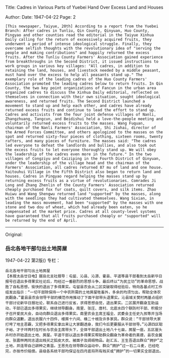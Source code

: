 Title: Cadres in Various Parts of Yuebei Hand Over Excess Land and Houses

Author:
Date: 1947-04-22
Page: 2

    [This newspaper, Taiyue, 20th] According to a report from the Yuebei Branch: After cadres in Tunliu, Qin County, Qinyuan, Huo County, Pingyao and other counties read the editorial in the Taiyue Xinhua Daily calling for the return of excessively acquired fruits, they underwent a period of intense ideological struggle. Finally, they overcame selfish thoughts with the revolutionary idea of "serving the people and making contributions" and happily returned the excess fruits. After the Tunliu County Farmers' Association gained experience from breakthroughs in the Second District, it issued instructions to work groups in various key villages: "All cadres, in addition to retaining the land, houses, and livestock needed by a middle peasant, must hand over the excess to help all peasants stand up." The exemplary role of the leading cadres of the Huo County Farmers' Association promoted the leading cadres below to return fruits. In Qin County, the two key point organizations of Fancun in the urban area organized cadres to discuss the Xinhua Daily editorial, reflected on themselves in connection with their own situation, sought ideological awareness, and returned fruits. The Second District launched a movement to stand up and help each other, and cadres have already returned excess fruits and continue to lead the effort to stand up. Cadres and activists from the four joint defense villages of Nanli, Zhangzhuang, Tangcun, and Beidishui held a love-the-people meeting and voluntarily returned excess fruits to the masses. Wang Fuquan, chairman of the Nanli Farmers' Association, Shi Jiuhai, director of the Armed Forces Committee, and others apologized to the masses on the spot and returned sixty-four pieces of clothing, sixteen rooms, twenty rafters, and many pieces of furniture. The masses said: "The cadres led everyone to defeat the landlords and bullies, and also took out the excess fruits to let everyone thoroughly stand up. We will obey the leadership of the cadres even more in the future." In the two villages of Congziyu and Caiziping in the Fourth District of Qinyuan, under the leadership of the village head and the chairman of the Farmers' Association, all cadres returned 87 mu of land and one house. Yaitouhui Village in the Fifth District also began to return land and houses. Cadres in Pingyao regard helping the masses stand up by returning excess fruits as a virtue of revolutionaries. Comrades Ji Long and Zhang Zhenlin of the County Farmers' Association returned cheaply purchased fox fur coats, quilt covers, and silk items. Zhao Huiwu and Wang Shengwu returned land "supported" by the masses, along with the seedlings they had cultivated themselves. Wang Sixian, in leading the mass movement, had been "supported" by the masses with one stone and two dou of wheat, which had already been eaten, so he compensated at the market price. Cadres at all county-level systems have guaranteed that all fruits purchased cheaply or "supported" will be returned by the end of April.



<hr /> 

Original: 


### 岳北各地干部匀出土地房屋

1947-04-22
第2版()
专栏：

    岳北各地干部匀出土地房屋
    【本报太岳廿日电】据岳北支社报导：屯留、沁县、沁源、霍县、平遥等县干部看到太岳新华日报号召退出多得果实社论后，均经过一番剧烈的思想斗争，最后终以“为民立功”的革命思想，战胜了自私思想，愉快的退出了多得果实。屯留县农会从二区突破取得经验后，特向各基点村工作组发出指示：“一切干部除保持一个中农所需的土地房屋牲畜外，多余的均须匀出，帮助全体农民翻身。”霍县县农会领导干部的模范作用推动了下面干部带头退果实。沁县城关樊村两基点组织干部讨论新华日报社论，联系自己进行反省，求得思想自觉，退出果实。二区展开翻身互助运动，干部已退出多得果实，继续领导翻身。南里、张庄、唐村、北底水四个联防村干部、积极分子召开爱民大会，自动向群众退出多得果实。南里农会主席王福全、武委会主任史九孩等并当场向群众道歉，退出衣服六十四件、楼房十六间、椽二十根及许多家具。群众说：“干部领导大家打垮了地主恶霸，又把多得果实拿出来让大家翻透身，我们今后更要服从干部领导。”沁源四区聪子峪、才子坪两村在村长与农会主席带头下，全体干部退出土地八十七亩，房屋一座。五区崖头卉村亦开始退出土地、房屋。平遥干部以退出多得果实帮助群众翻身为革命者的美德，县农会冀龙、张震林两同志退出贱买之狐皮大衣、被面子及绸缎物品。赵汇五、王生吾退出群众“拥护”之土地，并连带自己耕种之青苗。王思先在领导群众运动中，群众“拥护”过一石二斗麦，已经吃完，亦按市价赔偿。县级各系统干部均保证在四月底将所有贱买或“拥护”的一切果实全部退出。

